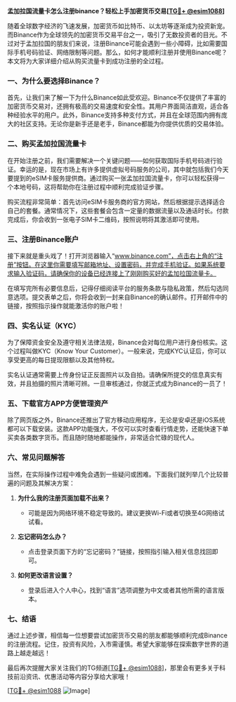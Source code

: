 **孟加拉国流量卡怎么注册binance？轻松上手加密货币交易[[TG💪+ @esim1088](https://t.me/s/esim1088)]**

随着全球数字经济的飞速发展，加密货币如比特币、以太坊等逐渐成为投资新宠。而Binance作为全球领先的加密货币交易平台之一，吸引了无数投资者的目光。不过对于孟加拉国的朋友们来说，注册Binance可能会遇到一些小障碍，比如需要国际手机号码验证、网络限制等问题。那么，如何才能顺利注册并使用Binance呢？本文将为大家详细介绍从购买流量卡到成功注册的全过程。

### 一、为什么要选择Binance？

首先，让我们来了解一下为什么Binance如此受欢迎。Binance不仅提供了丰富的加密货币交易对，还拥有极高的交易速度和安全性。其用户界面简洁直观，适合各种经验水平的用户。此外，Binance支持多种支付方式，并且在全球范围内拥有庞大的社区支持。无论你是新手还是老手，Binance都能为你提供优质的交易体验。

### 二、购买孟加拉国流量卡

在开始注册之前，我们需要解决一个关键问题——如何获取国际手机号码进行验证。幸运的是，现在市场上有许多提供虚拟号码服务的公司，其中就包括我们今天要提到的eSIM卡服务提供商。通过购买一张孟加拉国流量卡，你可以轻松获得一个本地号码，这将帮助你在注册过程中顺利完成验证步骤。

购买流程非常简单：首先访问eSIM卡服务商的官方网站，然后根据提示选择适合自己的套餐。通常情况下，这些套餐会包含一定量的数据流量以及通话时长。付款完成后，你会收到一张电子SIM卡二维码，按照说明将其激活即可使用。

### 三、注册Binance账户

接下来就是重头戏了！打开浏览器输入“www.binance.com”，点击右上角的“注册”按钮。在这里你需要填写邮箱地址、设置密码，并完成手机验证。如果系统要求输入验证码，请确保你的设备已经连接上了刚刚购买好的孟加拉国流量卡。

在填写完所有必要信息后，记得仔细阅读平台的服务条款与隐私政策，然后勾选同意选项。提交表单之后，你将会收到一封来自Binance的确认邮件。打开邮件中的链接，按照指示操作就能激活你的账户啦！

### 四、实名认证（KYC）

为了保障资金安全及遵守相关法律法规，Binance会对每位用户进行身份核实。这个过程叫做KYC（Know Your Customer）。一般来说，完成KYC认证后，你可以享受更高的每日提现限额以及其他特权。

实名认证通常需要上传身份证正反面照片以及自拍。请确保所提交的信息真实有效，并且拍摄的照片清晰可辨。一旦审核通过，你就正式成为Binance的一员了！

### 五、下载官方APP方便管理资产

除了网页版之外，Binance还推出了官方移动应用程序，无论是安卓还是iOS系统都可以下载安装。这款APP功能强大，不仅可以实时查看行情走势，还能快速下单买卖各类数字货币。而且随时随地都能操作，非常适合忙碌的现代人。

### 六、常见问题解答

当然，在实际操作过程中难免会遇到一些疑问或困难。下面我们就列举几个比较普遍的问题及其解决方案：

1. **为什么我的注册页面加载不出来？**
   - 可能是因为网络环境不稳定导致的。建议更换Wi-Fi或者切换至4G网络试试看。

2. **忘记密码怎么办？**
   - 点击登录页面下方的“忘记密码？”链接，按照指引输入相关信息找回即可。

3. **如何更改语言设置？**
   - 登录后进入个人中心，找到“语言”选项调整为中文或者其他所需的语言版本。

### 七、结语

通过上述步骤，相信每一位想要尝试加密货币交易的朋友都能够顺利完成Binance的注册流程。记住，投资有风险，入市需谨慎。希望大家能够在探索数字世界的道路上越走越远！

最后再次提醒大家关注我们的TG频道[[TG💪+ @esim1088](https://t.me/s/esim1088)]，那里会有更多关于科技前沿资讯、优惠活动等内容分享给大家哦！

[[TG💪+ @esim1088](https://t.me/s/esim1088) ![Image](https://i.postimg.cc/4NQfJmqS/Snipaste-2025-05-13-00-14-12.png)]